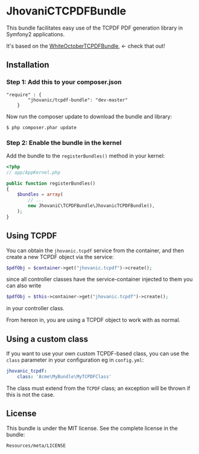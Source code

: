 JhovaniCTCPDFBundle
=======================

This bundle facilitates easy use of the TCPDF PDF generation library in
Symfony2 applications.

It's based on the [WhiteOctoberTCPDFBundle][1], <- check that out!

Installation
------------

### Step 1: Add this to your composer.json
```
"require" : {
        "jhovanic/tcpdf-bundle": "dev-master"
    }
```

Now run the composer update to download the bundle and library:

```
$ php composer.phar update
```

### Step 2: Enable the bundle in the kernel

Add the bundle to the `registerBundles()` method in your kernel:

``` php
<?php
// app/AppKernel.php

public function registerBundles()
{
    $bundles = array(
        // ...
        new JhovaniC\TCPDFBundle\JhovanicTCPDFBundle(),
    );
}
```

Using TCPDF
-----------

You can obtain the `jhovanic.tcpdf` service from the container,
and then create a new TCPDF object via the service:

``` php
$pdfObj = $container->get("jhovanic.tcpdf")->create();
```

since all controller classes have the service-container injected to them you can also write

``` php
$pdfObj = $this->container->get("jhovanic.tcpdf")->create();
```

in your controller class.


From hereon in, you are using a TCPDF object to work with as normal.

Using a custom class
--------------------

If you want to use your own custom TCPDF-based class, you can use
the `class` parameter in your configuration eg in `config.yml`:

``` yaml
jhovanic_tcpdf:
    class: 'Acme\MyBundle\MyTCPDFClass'
```

The class must extend from the `TCPDF` class; an exception will be
thrown if this is not the case.

License
-------

This bundle is under the MIT license. See the complete license in the bundle:

    Resources/meta/LICENSE

[1]: https://github.com/whiteoctober/WhiteOctoberTCPDFBundle "WhiteOctoberTCPDFBundle"
